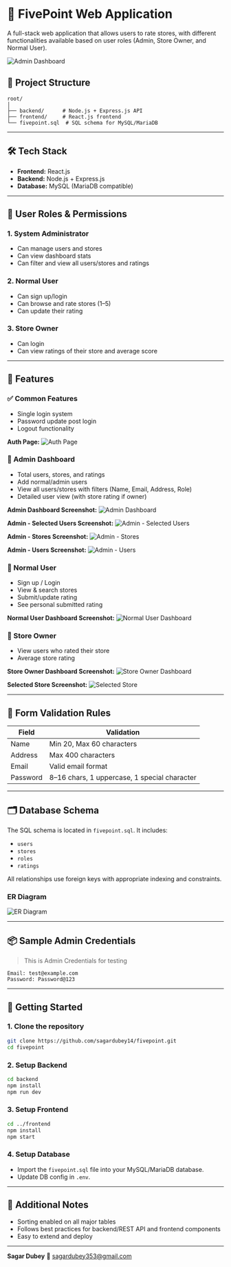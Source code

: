 # 🛒 FivePoint Web Application

A full-stack web application that allows users to rate stores, with different functionalities available based on user roles (Admin, Store Owner, and Normal User).

![Admin Dashboard](screenshots/Landingpage.png)

## 📁 Project Structure

```plaintext
root/
│
├── backend/      # Node.js + Express.js API
├── frontend/     # React.js frontend
└── fivepoint.sql  # SQL schema for MySQL/MariaDB
```

---

## 🛠️ Tech Stack

* **Frontend:** React.js
* **Backend:** Node.js + Express.js
* **Database:** MySQL (MariaDB compatible)

---

## 🔐 User Roles & Permissions

### 1. **System Administrator**

* Can manage users and stores
* Can view dashboard stats
* Can filter and view all users/stores and ratings

### 2. **Normal User**

* Can sign up/login
* Can browse and rate stores (1–5)
* Can update their rating

### 3. **Store Owner**

* Can login
* Can view ratings of their store and average score

---

## 📌 Features

### ✅ Common Features

* Single login system
* Password update post login
* Logout functionality

**Auth Page:**
![Auth Page](screenshots/auth.png)
### 👤 Admin Dashboard

* Total users, stores, and ratings
* Add normal/admin users
* View all users/stores with filters (Name, Email, Address, Role)
* Detailed user view (with store rating if owner)

**Admin Dashboard Screenshot:**
![Admin Dashboard](screenshots/adminDashboard.png)

**Admin - Selected Users Screenshot:**
![Admin - Selected Users](screenshots/adminDashboard-selectedUsers.png)

**Admin - Stores Screenshot:**
![Admin - Stores](screenshots/adminDashboard-stores.png)

**Admin - Users Screenshot:**
![Admin - Users](screenshots/adminDashboard-users.png)

### 🧍 Normal User

* Sign up / Login
* View & search stores
* Submit/update rating
* See personal submitted rating

**Normal User Dashboard Screenshot:**
![Normal User Dashboard](screenshots/userdashboard.png)

### 🏪 Store Owner

* View users who rated their store
* Average store rating

**Store Owner Dashboard Screenshot:**
![Store Owner Dashboard](screenshots/ownerDashboard.png)

**Selected Store Screenshot:**
![Selected Store](screenshots/selectedstore.png)

---

## 🧪 Form Validation Rules

| Field    | Validation                                   |
| -------- | -------------------------------------------- |
| Name     | Min 20, Max 60 characters                    |
| Address  | Max 400 characters                           |
| Email    | Valid email format                           |
| Password | 8–16 chars, 1 uppercase, 1 special character |

---

## 🗂️ Database Schema

The SQL schema is located in `fivepoint.sql`. It includes:

* `users`
* `stores`
* `roles`
* `ratings`

All relationships use foreign keys with appropriate indexing and constraints.

### ER Diagram

![ER Diagram](ER-Diagram.png)

---

## 📦 Sample Admin Credentials
> This is Admin Credentials for testing
```env
Email: test@example.com
Password: Password@123
````
---

## 🚀 Getting Started

### 1. Clone the repository

```bash
git clone https://github.com/sagardubey14/fivepoint.git
cd fivepoint
```

### 2. Setup Backend

```bash
cd backend
npm install
npm run dev
```

### 3. Setup Frontend

```bash
cd ../frontend
npm install
npm start
```

### 4. Setup Database

* Import the `fivepoint.sql` file into your MySQL/MariaDB database.
* Update DB config in `.env`.

---

## 🧠 Additional Notes

* Sorting enabled on all major tables
* Follows best practices for backend/REST API and frontend components
* Easy to extend and deploy

---

**Sagar Dubey**
📧 [sagardubey353@gmail.com](mailto:sagardubey353@gmail.com)
